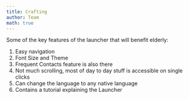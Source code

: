 ```yaml
---
title: Crafting
author: Team
math: true
---
```


Some of the key features of the launcher that will benefit elderly: 
1. Easy navigation
2. Font Size and Theme 
3. Frequent Contacts feature is also there
4. Not much scrolling, most of day to day stuff is accessible on single clicks
5. Can change the language to any native language
6. Contains a tutorial explaining the Launcher
